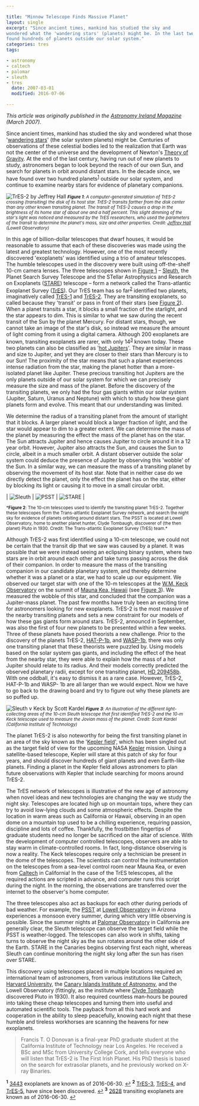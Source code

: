 ```yaml
---

title: "Minnow Telescope Finds Massive Planet"
layout: single
excerpt: "Since ancient times, mankind has studied the sky and
wondered what the 'wandering stars' (planets) might be. In the last two decades, we have
found hundreds of planets outside our solar system."
categories: tres
tags:

- astronomy
- caltech
- palomar
- sleuth
- tres
  date: 2007-03-01
  modified: 2016-07-06

---
```


_This article was originally published in the
[Astronomy Ireland Magazine](https://www.astronomy.ie/)
(March 2007)._

Since ancient times, mankind has studied the sky and wondered what
those
'[wandering stars](https://en.wikipedia.org/wiki/Classical_planet)'
(the solar system planets) might be. Centuries of observations of
these celestial bodies led to the realization that Earth was not the
center of the universe and the development of Newton's
[Theory of Gravity](https://en.wikipedia.org/wiki/Gravity). At the end
of the last century, having run out of new planets to study,
astronomers began to look beyond the reach of our own Sun, and search
for planets in orbit around distant stars. In the decade since, we
have found over two hundred planets<sup id="a1">[1](#f1)</sup> outside
our solar system, and continue to examine nearby stars for evidence of
planetary companions.

![TrES-2 by Jeffrey Hall](/assets/images/tres2jeffhall.png)
<small>
_<b id="fig1">Figure 1</b>: A computer-generated simulation of TrES-2 crossing
(transiting) the disk of its host star. TrES-2 transits farther from
the disk center than any other known transiting planet. The transit of
TrES-2 causes a drop in the brightness of its home star of about one
and a half percent. This slight dimming of the star's light was
noticed and measured by the TrES researchers, who used the parameters
of the transit to determine the planet's mass, size and other
properties. Credit: [Jeffrey Hall](https://lowell.edu/staff-member/jeffrey-hall/)
(Lowell Observatory)_
</small>

In this age of billion-dollar telescopes that dwarf houses, it would
be reasonable to assume that each of these discoveries was made using
the latest and greatest technology. However, one of the most recently
discovered 'exoplanets' was identified using a trio of amateur
telescopes. The humble telescopes used in the discovery were built
using off-the-shelf 10-cm camera lenses. The three telescopes shown in
[Figure 1](#fig1) – [Sleuth](/portfolio/tres.html), the Planet Search Survey Telescope and the STellar
Astrophysics and Research on Exoplanets
([STARE](https://www.hao.ucar.edu/research/stare/stare.html)) telescope
– form a network called the Trans-atlantic Exoplanet Survey
([TrES](/portfolio/tres.html)).
Our TrES team has so far<sup id="a2">[2](#f2)</sup> identified two
planets, imaginatively called
[TrES-1](https://en.wikipedia.org/wiki/TrES-1b) and
[TrES-2](https://en.wikipedia.org/wiki/TrES-2b). They are transiting
exoplanets, so called because they 'transit' or pass in front of their
stars (see [Figure 2](#fig2)). When a planet transits a star, it blocks a
small fraction of the starlight, and the star appears to dim. This is
similar to what we saw during the recent transit of the Sun by the
planet Mercury. For distant stars, though, we cannot take an image of
the star's disk, so instead we measure the amount of light coming from
it using a digital camera. Although 200 exoplanets are known,
transiting exoplanets are rarer, with only
14<sup id="a3">[3](#f3)</sup> known today. These two planets can also
be classified as
'[hot Jupiters](https://en.wikipedia.org/wiki/Hot_Jupiter)'. They are
similar in mass and size to Jupiter, and yet they are closer to their
stars than Mercury is to our Sun! The proximity of the star means that
such a planet experiences intense radiation from the star, making the
planet hotter than a more-isolated planet like Jupiter. These
precious transiting hot Jupiters are the only planets outside of our
solar system for which we can precisely measure the size and mass of
the planet. Before the discovery of the transiting planets, we only
had the four gas giants within our solar system (Jupiter, Saturn,
Uranus and Neptune) with which to study how these giant planets form
and evolve. This meant that our understanding was limited.

We determine the radius of a transiting planet from the amount of
starlight that it blocks. A larger planet would block a larger
fraction of light, and the star would appear to dim to a greater
extent. We can determine the mass of the planet by measuring the
effect the mass of the planet has on the star. The Sun attracts
Jupiter and hence causes Jupiter to circle around it in a 12 year
orbit. However, Jupiter also attracts the Sun, and causes the Sun to
circle, albeit in a much smaller orbit. A distant observer outside the
solar system could deduce the presence of Jupiter by observing this
'wobble' of the Sun. In a similar way, we can measure the mass of a
transiting planet by observing the movement of its host star. Note
that in neither case do we directly detect the planet, only the effect
the planet has on the star, either by blocking its light or causing it
to move in a small circular orbit.

| ![Sleuth](/assets/images/sleuth.jpg) | ![PSST](/assets/images/psst.jpg) | ![STARE](/assets/images/stare.jpg) |

<small>
*<b id="fig2">Figure 2</b>: The 10-cm telescopes used to identify the transiting planet
TrES-2. Together these telescopes form the Trans-altlantic Exoplanet
Survey network, and search the night sky for evidence of planets
orbiting around distant stars. The PSST is located at Lowell
Observatory, home to another planet hunter, Clyde Tombaugh, discoverer
of (the then planet) Pluto in 1930. Credit: The Trans-atlantic Exoplanet Survey (TrES)
team.*
</small>

Although TrES-2 was first identified using a 10-cm telescope, we could
not be certain that the transit dip that we saw was caused by a
planet. It was possible that we were instead seeing an eclipsing
binary system, where two stars are in orbit around each other and take
turns passing across the disk of their companion. In order to measure
the mass of the transiting companion in our candidate planetary
system, and thereby determine whether it was a planet or a star, we
had to scale up our equipment. We observed our target star with one of
the 10-m telescopes at the
[W.M. Keck Observatory](https://www.keckobservatory.org/) on the summit
of [Mauna Kea, Hawaii](https://w3w.co/fiesta.registration.repeat) (see
[Figure 3](#fig3)). We measured the wobble of this star, and concluded that the
companion was a Jupiter-mass planet. The past few months have truly
been an exciting time for astronomers looking for new
exoplanets. TrES-2 is the most massive of the nearby transiting
planets and sets a new constraint for our models of how these gas
giants form around stars. TrES-2, announcd in September, was also the
first of four new planets to be presented within a few weeks. Three of
these planets have posed theorists a new challenge. Prior to the
discovery of the planets TrES-2,
[HAT-P-1b](https://en.wikipedia.org/wiki/HAT-P-1b), and
[WASP-1b](https://en.wikipedia.org/wiki/WASP-1b), there was only one
transiting planet that these theorists were puzzled by. Using models
based on the solar system gas giants, and including the effect of the
heat from the nearby star, they were able to explain how the mass of a
hot Jupiter should relate to its radius. And their models correctly
predicted the observed planetary radii, except for one transiting
planet, [HD 209458b](https://en.wikipedia.org/wiki/HD_209458_b). With
one oddball, it's easy to dismiss it as a rare case. However, TrES-2,
HAT-P-1b and WASP- 1b are all larger than we would expect. Now we
have to go back to the drawing board and try to figure out why these
planets are so puffed up.

![Sleuth v Keck by Scott Kardel](/assets/images/sleuth_v_keck.jpg)
<small>
_<b id="fig3">Figure 3</b>: An illustration of the different light-collecting areas of the 10-cm
Sleuth telescope that first identified TrES-2 and the 10-m Keck
telescope used to measure the Jovian mass of the planet. Credit:
Scott Kardel
(California Institute of Technology)_
</small>

The planet TrES-2 is also noteworthy for being the first transiting
planet in an area of the sky known as the
'[Kepler field](https://exoplanets.nasa.gov/resources/1019/kepler-field-of-view/)',
which has been singled out as the target field of view for the
upcoming NASA
[Kepler](https://www.nasa.gov/mission_pages/kepler/main/index.html)
mission.
Using a satellite-based telescope, Kepler will stare at this patch of
sky for four years, and should discover hundreds of giant planets and
even Earth-like planets. Finding a planet in the Kepler field allows
astronomers to plan future observations with Kepler that include
searching for moons around TrES-2.

The TrES network of telescopes is illustrative of the new age of
astronomy when novel ideas and new technologies are changing the way
we study the night sky. Telescopes are located high up on mountain
tops, where they can try to avoid low-lying clouds and some
atmospheric effects. Despite the location in warm areas such as
California or Hawaii, observing in an open dome on a mountain top used
to be a chilling experience, requiring passion, discipline and lots of
coffee. Thankfully, the frostbitten fingertips of graduate students
need no longer be sacrificed on the altar of science. With the
development of computer controlled telescopes, observers are able to
stay warm in climate-controlled rooms. In fact, long-distance
observing is now a reality. The Keck telescopes require only a
technician be present in the dome of the telescopes. The scientists
can control the instrumentation on the telescopes from a sea-level
control room near Mauna Kea, or even from
[Caltech](https://www.caltech.edu/) in California! In the case of the
TrES telescopes, all the required actions are scripted in advance, and
computer runs this script during the night. In the morning, the
observations are transferred over the internet to the observer's home
computer.

The three telescopes also act as backups for each other during periods
of bad weather. For example, the [PSST](https://web.archive.org/web/20060912132008/http://www.lowell.edu/Research/PSST.html) at
[Lowell Observatory](https://lowell.edu/) in Arizona experiences a
monsoon every summer, during which very little observing is
possible. Since the summer nights at
[Palomar Observatory](https://www.astro.caltech.edu/palomar/homepage.html)
in California are generally clear, the Sleuth telescope can observe
the target field while the PSST is weather-logged. The telescopes can
also work in shifts, taking turns to observe the night sky as the sun
rotates around the other side of the Earth. STARE in the Canaries
begins observing first each night, whereas Sleuth can continue
monitoring the night sky long after the sun has risen over STARE.

This discovery using telescopes placed in multiple locations required
an international team of astronomers, from various institutions like
Caltech, [Harvard University](https://www.harvard.edu/), the
[Canary Islands Institute of Astronomy](https://www.iac.es/),
and the Lowell Observatory (fittingly, as the institute where
[Clyde Tombaugh](https://en.wikipedia.org/wiki/Clyde_Tombaugh)
discovered Pluto in 1930). It also required countless man-hours be
poured into taking these cheap telescopes and turning them into useful
and automated scientific tools. The payback from all this hard work
and cooperation in the ability to sleep peacefully, knowing each night
that these humble and tireless workhorses are scanning the heavens for
new exoplanets.

> Francis T. O Donovan is a final-year PhD graduate student at the
> California Institute of Technology near Los Angeles. He received a
> BSc and MSc from University College Cork, and tells everyone who
> will listen that TrES-2 is The First Irish Planet. His PhD thesis is
> based on the search for extrasolar planets, and he previously worked
> on X-ray Binaries.

<sup><b id="f1">1</b></sup> [3443](http://exoplanet.eu/) exoplanets
are known as of 2016-06-30. [↩](#a1)
<sup><b id="f2">2</b></sup>
[TrES-3](https://en.wikipedia.org/wiki/TrES-3b),
[TrES-4](https://en.wikipedia.org/wiki/TrES-4b), and
[TrES-5](http://exoplanet.eu/catalog/tres-5_b/), have since been
discovered. [↩](#a2)
<sup><b id="f3">3</b></sup> [2628](http://exoplanet.eu/) transiting
exoplanets are known as of 2016-06-30. [↩](#a3)
